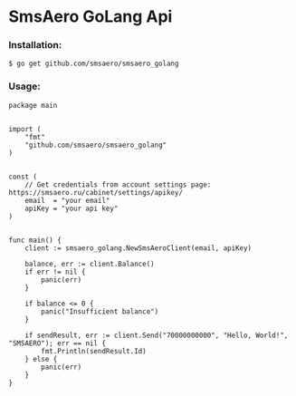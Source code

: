 # SmsAero GoLang Api


### Installation:

    $ go get github.com/smsaero/smsaero_golang


### Usage:
    
    package main
    
    
    import (
        "fmt"
        "github.com/smsaero/smsaero_golang"
    )
    
    
    const (
        // Get credentials from account settings page: https://smsaero.ru/cabinet/settings/apikey/
        email  = "your email"
        apiKey = "your api key"
    )
    
    
    func main() {
        client := smsaero_golang.NewSmsAeroClient(email, apiKey)
    
        balance, err := client.Balance()
        if err != nil {
            panic(err)
        }
    
        if balance <= 0 {
            panic("Insufficient balance")
        }
    
        if sendResult, err := client.Send("70000000000", "Hello, World!", "SMSAERO"); err == nil {
            fmt.Println(sendResult.Id)
        } else {
            panic(err)
        }
    }
